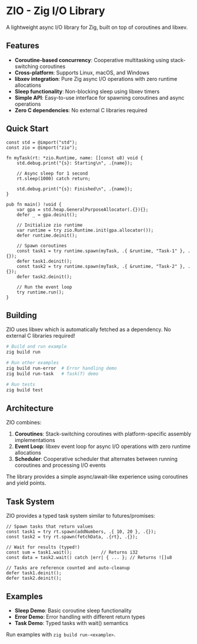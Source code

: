 # ZIO - Zig I/O Library

A lightweight async I/O library for Zig, built on top of coroutines and libxev.

## Features

- **Coroutine-based concurrency**: Cooperative multitasking using stack-switching coroutines
- **Cross-platform**: Supports Linux, macOS, and Windows
- **libxev integration**: Pure Zig async I/O operations with zero runtime allocations
- **Sleep functionality**: Non-blocking sleep using libxev timers
- **Simple API**: Easy-to-use interface for spawning coroutines and async operations
- **Zero C dependencies**: No external C libraries required

## Quick Start

```zig
const std = @import("std");
const zio = @import("zio");

fn myTask(rt: *zio.Runtime, name: []const u8) void {
    std.debug.print("{s}: Starting\n", .{name});

    // Async sleep for 1 second
    rt.sleep(1000) catch return;

    std.debug.print("{s}: Finished\n", .{name});
}

pub fn main() !void {
    var gpa = std.heap.GeneralPurposeAllocator(.{}){};
    defer _ = gpa.deinit();

    // Initialize zio runtime
    var runtime = try zio.Runtime.init(gpa.allocator());
    defer runtime.deinit();

    // Spawn coroutines
    const task1 = try runtime.spawn(myTask, .{ &runtime, "Task-1" }, .{});
    defer task1.deinit();
    const task2 = try runtime.spawn(myTask, .{ &runtime, "Task-2" }, .{});
    defer task2.deinit();

    // Run the event loop
    try runtime.run();
}
```

## Building

ZIO uses libxev which is automatically fetched as a dependency. No external C libraries required!

```bash
# Build and run example
zig build run

# Run other examples
zig build run-error  # Error handling demo
zig build run-task   # Task(T) demo

# Run tests
zig build test
```

## Architecture

ZIO combines:

1. **Coroutines**: Stack-switching coroutines with platform-specific assembly implementations
2. **Event Loop**: libxev event loop for async I/O operations with zero runtime allocations
3. **Scheduler**: Cooperative scheduler that alternates between running coroutines and processing I/O events

The library provides a simple async/await-like experience using coroutines and yield points.

## Task System

ZIO provides a typed task system similar to futures/promises:

```zig
// Spawn tasks that return values
const task1 = try rt.spawn(addNumbers, .{ 10, 20 }, .{});
const task2 = try rt.spawn(fetchData, .{rt}, .{});

// Wait for results (typed!)
const sum = task1.wait();           // Returns i32
const data = task2.wait() catch |err| { ... }; // Returns ![]u8

// Tasks are reference counted and auto-cleanup
defer task1.deinit();
defer task2.deinit();
```

## Examples

- **Sleep Demo**: Basic coroutine sleep functionality
- **Error Demo**: Error handling with different return types
- **Task Demo**: Typed tasks with wait() semantics

Run examples with `zig build run-<example>`.